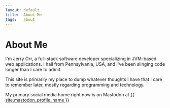 ```yaml
---
layout: default
title:  About Me
tags:   about
---
```


# About Me
I'm Jerry Orr, a full-stack software developer specializing in JVM-based web applications.
I hail from Pennsylvania, USA, and I've been slinging code longer than I care to admit.

This site is primarily my place to dump whatever thoughts I have that I care to remember later,
mostly regarding programming and technology.

My primary social media home right now is on Mastodon at
<a href="{{ site.mastodon_profile }}">{{ site.mastodon_profile_name }}</a>
